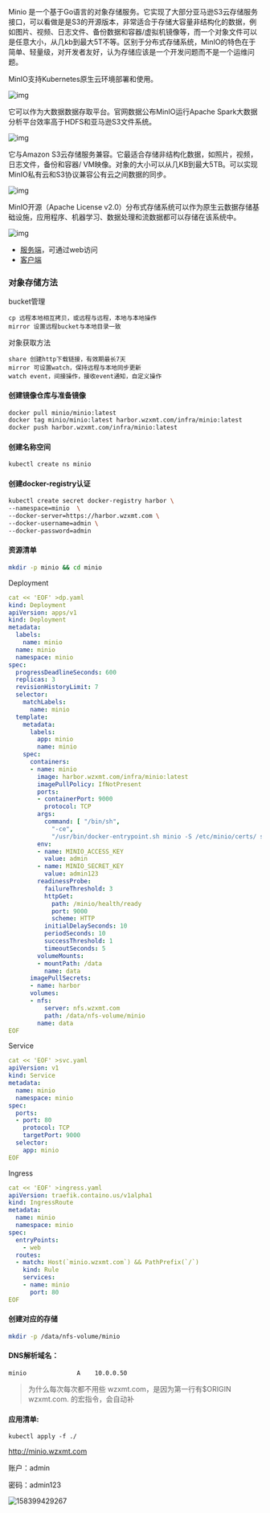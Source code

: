 Minio 是一个基于Go语言的对象存储服务。它实现了大部分亚马逊S3云存储服务接口，可以看做是是S3的开源版本，非常适合于存储大容量非结构化的数据，例如图片、视频、日志文件、备份数据和容器/虚拟机镜像等，而一个对象文件可以是任意大小，从几kb到最大5T不等。区别于分布式存储系统，MinIO的特色在于简单、轻量级，对开发者友好，认为存储应该是一个开发问题而不是一个运维问题。

MinIO支持Kubernetes原生云环境部署和使用。

![img](../acess/Snip20200220_5.png)

它可以作为大数据数据存取平台。官网数据公布MinIO运行Apache Spark大数据分析平台效率高于HDFS和亚马逊S3文件系统。

![img](../acess/Snip20200220_6.png)

它与Amazon S3云存储服务兼容。它最适合存储非结构化数据，如照片，视频，日志文件，备份和容器/ VM映像。对象的大小可以从几KB到最大5TB。可以实现MinIO私有云和S3协议兼容公有云之间数据的同步。

![img](../acess/Snip20200220_8.png)

MinIO开源（Apache License v2.0）分布式存储系统可以作为原生云数据存储基础设施，应用程序、机器学习、数据处理和流数据都可以存储在该系统中。

![img](../acess/Snip20200220_9.png)

- [服务端](https://docs.min.io/)，可通过web访问
- [客户端](https://docs.min.io/docs/minio-client-quickstart-guide.html)

### 对象存储方法

bucket管理

```
cp 远程本地相互拷贝，或远程与远程，本地与本地操作
mirror 设置远程bucket与本地目录一致
```

对象获取方法

```
share 创建http下载链接，有效期最长7天
mirror 可设置watch，保持远程与本地同步更新
watch event，间接操作，接收event通知，自定义操作
```

#### 创建镜像仓库与准备镜像

```bash
docker pull minio/minio:latest
docker tag minio/minio:latest harbor.wzxmt.com/infra/minio:latest
docker push harbor.wzxmt.com/infra/minio:latest
```

#### 创建名称空间

```bash
kubectl create ns minio
```

#### 创建docker-registry认证

```bash
kubectl create secret docker-registry harbor \
--namespace=minio  \
--docker-server=https://harbor.wzxmt.com \
--docker-username=admin \
--docker-password=admin
```

#### 资源清单

```bash
mkdir -p minio && cd minio
```

Deployment

```yaml
cat << 'EOF' >dp.yaml
kind: Deployment
apiVersion: apps/v1
kind: Deployment
metadata:
  labels:
    name: minio
  name: minio
  namespace: minio
spec:
  progressDeadlineSeconds: 600
  replicas: 3
  revisionHistoryLimit: 7
  selector:
    matchLabels:
      name: minio
  template:
    metadata:
      labels:
        app: minio
        name: minio
    spec:
      containers:
      - name: minio
        image: harbor.wzxmt.com/infra/minio:latest
        imagePullPolicy: IfNotPresent
        ports:
        - containerPort: 9000
          protocol: TCP
        args:
          command: [ "/bin/sh",
            "-ce",
            "/usr/bin/docker-entrypoint.sh minio -S /etc/minio/certs/ server  http://minio-{0...3}.minio-svc.minio.svc.cluster.local/export" ]
        env:
        - name: MINIO_ACCESS_KEY
          value: admin
        - name: MINIO_SECRET_KEY
          value: admin123
        readinessProbe:
          failureThreshold: 3
          httpGet:
            path: /minio/health/ready
            port: 9000
            scheme: HTTP
          initialDelaySeconds: 10
          periodSeconds: 10
          successThreshold: 1
          timeoutSeconds: 5
        volumeMounts:
        - mountPath: /data
          name: data
      imagePullSecrets:
      - name: harbor
      volumes:
      - nfs:
          server: nfs.wzxmt.com
          path: /data/nfs-volume/minio
        name: data
EOF
```

Service

```yaml
cat << 'EOF' >svc.yaml
apiVersion: v1
kind: Service
metadata:
  name: minio
  namespace: minio
spec:
  ports:
  - port: 80
    protocol: TCP
    targetPort: 9000
  selector:
    app: minio
EOF
```

Ingress

```yaml
cat << 'EOF' >ingress.yaml
apiVersion: traefik.containo.us/v1alpha1
kind: IngressRoute
metadata:
  name: minio
  namespace: minio
spec:
  entryPoints:
    - web
  routes:
  - match: Host(`minio.wzxmt.com`) && PathPrefix(`/`)
    kind: Rule
    services:
    - name: minio
      port: 80
EOF
```

#### 创建对应的存储

~~~bash
mkdir -p /data/nfs-volume/minio
~~~

#### DNS解析域名：

~~~
minio              A    10.0.0.50
~~~

> 为什么每次每次都不用些 wzxmt.com，是因为第一行有$ORIGIN  wzxmt.com. 的宏指令，会自动补

#### 应用清单:

~~~
kubectl apply -f ./
~~~

http://minio.wzxmt.com

账户：admin

密码：admin123

![158399429267](../acess/1583994292679.png)

